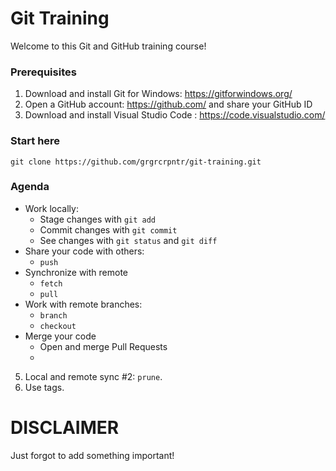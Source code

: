 # Git Training

Welcome to this Git and GitHub training course!

### Prerequisites

1. Download and install Git for Windows: https://gitforwindows.org/
2. Open a GitHub account: https://github.com/ and share your GitHub ID
3. Download and install Visual Studio Code : https://code.visualstudio.com/

### Start here

`git clone https://github.com/grgrcrpntr/git-training.git`

### Agenda

- Work locally:
  - Stage changes with `git add`
  - Commit changes with `git commit`
  - See changes with `git status` and `git diff`
- Share your code with others:
  - `push`
- Synchronize with remote
  - `fetch`
  - `pull`
- Work with remote branches:
  - `branch`
  - `checkout`
- Merge your code
  - Open and merge Pull Requests
  - 
5. Local and remote sync #2: `prune`.
6. Use tags.

# DISCLAIMER

Just forgot to add something important!